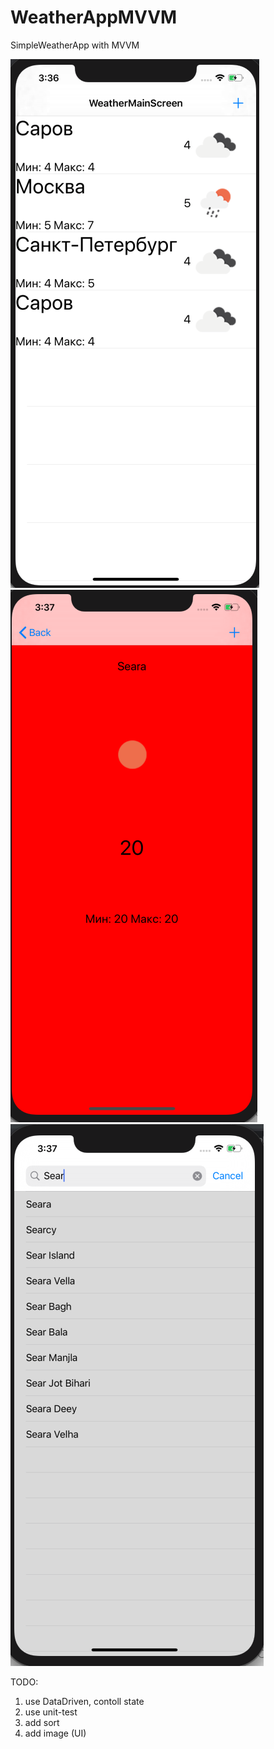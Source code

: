 # WeatherAppMVVM
SimpleWeatherApp with MVVM

![MainView](/MainView.png "Optional Title") ![MainView](/DetailView.png "Optional Title") ![MainView](/SearchView.png "Optional Title")


TODO: 
1) use DataDriven, contoll state
2) use unit-test
3) add sort
4) add image (UI)
